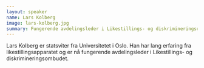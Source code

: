 ```yaml
---
layout: speaker
name: Lars Kolberg
image: lars-kolberg.jpg
summary: Fungerende avdelingsleder i Likestillings- og diskrimineringsombudet
---
```

Lars Kolberg er statsviter fra Universitetet i Oslo. Han har lang erfaring fra likestillingsapparatet og er nå fungerende avdelingsleder i Likestillings- og diskrimineringsombudet.
